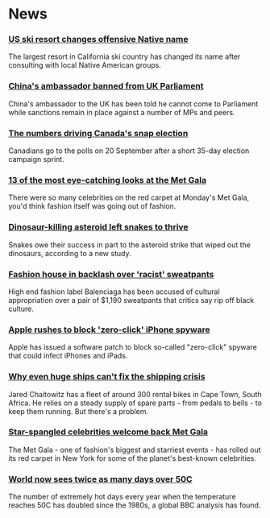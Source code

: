 # News
### [US ski resort changes offensive Native name](https://www.bbc.com/news/world-us-canada-58563002)
The largest resort in California ski country has changed its name after consulting with local Native American groups.
### [China's ambassador banned from UK Parliament](https://www.bbc.com/news/uk-politics-58556460)
China's ambassador to the UK has been told he cannot come to Parliament while sanctions remain in place against a number of MPs and peers.
### [The numbers driving Canada's snap election](https://www.bbc.com/news/world-us-canada-58426147)
Canadians go to the polls on 20 September after a short 35-day election campaign sprint. 
### [13 of the most eye-catching looks at the Met Gala](https://www.bbc.com/news/entertainment-arts-58537575)
There were so many celebrities on the red carpet at Monday's Met Gala, you'd think fashion itself was going out of fashion.
### [Dinosaur-killing asteroid left snakes to thrive](https://www.bbc.com/news/science-environment-58559735)
Snakes owe their success in part to the asteroid strike that wiped out the dinosaurs, according to a new study.
### [Fashion house in backlash over 'racist' sweatpants](https://www.bbc.com/news/business-58563242)
High end fashion label Balenciaga has been accused of cultural appropriation over a pair of $1,190 sweatpants that critics say rip off black culture. 
### [Apple rushes to block 'zero-click' iPhone spyware](https://www.bbc.com/news/business-58540936)
Apple has issued a software patch to block so-called "zero-click" spyware that could infect iPhones and iPads.
### [Why even huge ships can't fix the shipping crisis](https://www.bbc.com/news/business-58479148)
Jared Chaitowitz has a fleet of around 300 rental bikes in Cape Town, South Africa. He relies on a steady supply of spare parts - from pedals to bells - to keep them running. But there's a problem. 
### [Star-spangled celebrities welcome back Met Gala](https://www.bbc.com/news/world-us-canada-58553594)
The Met Gala - one of fashion's biggest and starriest events - has rolled out its red carpet in New York for some of the planet's best-known celebrities. 
### [World now sees twice as many days over 50C](https://www.bbc.com/news/science-environment-58494641)
The number of extremely hot days every year when the temperature reaches 50C has doubled since the 1980s, a global BBC analysis has found.
